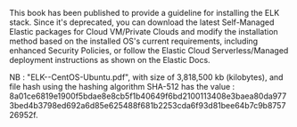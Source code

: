 This book has been published to provide a guideline for installing the ELK stack. Since it's deprecated, you can download the latest Self-Managed Elastic packages for Cloud VM/Private Clouds and modify the installation method based on the installed OS's current requirements, including enhanced Security Policies, or follow the Elastic Cloud Serverless/Managed deployment instructions as shown on the Elastic Docs.

NB : "ELK--CentOS-Ubuntu.pdf", with size of 3,818,500 kb (kilobytes), and file hash using the hashing algorithm SHA-512 has the value : 8a01ce6819e1900f5bdae8e8cb5f1b40649f6bd2100113408e3baea80da9773bed4b3798ed692a6d85e625488f681b2253cda6f93d81bee64b7c9b875726952f.
